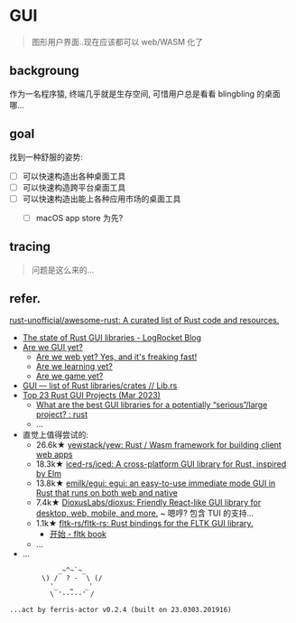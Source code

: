 # GUI
> 图形用户界面..现在应该都可以 web/WASM 化了

## backgroung
作为一名程序猿, 终端几乎就是生存空间, 
可惜用户总是看看 blingbling 的桌面哪...

## goal

找到一种舒服的姿势:

- [ ] 可以快速构造出各种桌面工具
- [ ] 可以快速构造跨平台桌面工具
- [ ] 可以快速构造出能上各种应用市场的桌面工具
    - [ ] macOS app store 为先?


## tracing
> 问题是这么来的...



## refer.

[rust-unofficial/awesome-rust: A curated list of Rust code and resources.](https://github.com/rust-unofficial/awesome-rust)

- [The state of Rust GUI libraries - LogRocket Blog](https://blog.logrocket.com/state-of-rust-gui-libraries/)
- [Are we GUI yet?](https://www.areweguiyet.com/)
    - [Are we web yet? Yes, and it's freaking fast!](https://www.arewewebyet.org/)
    - [Are we learning yet?](https://www.arewelearningyet.com/)
    - [Are we game yet?](https://arewegameyet.rs/)
- [GUI — list of Rust libraries/crates // Lib.rs](https://lib.rs/crates/winit)
- [Top 23 Rust GUI Projects (Mar 2023)](https://www.libhunt.com/l/rust/topic/gui)
    - [What are the best GUI libraries for a potentially “serious”/large project? : rust](https://www.reddit.com/r/rust/comments/sj54h0/what_are_the_best_gui_libraries_for_a_potentially/)
    - ...
- 直觉上值得尝试的:
    - 26.6k★ [yewstack/yew: Rust / Wasm framework for building client web apps](https://github.com/yewstack/yew/releases)
    - 18.3k★ [iced-rs/iced: A cross-platform GUI library for Rust, inspired by Elm](https://github.com/iced-rs/iced/watchers)
    - 13.8k★ [emilk/egui: egui: an easy-to-use immediate mode GUI in Rust that runs on both web and native](https://github.com/emilk/egui)
    - 7.4k★ [DioxusLabs/dioxus: Friendly React-like GUI library for desktop, web, mobile, and more.](https://github.com/DioxusLabs/dioxus/releases) ~ 嗯哼? 包含 TUI 的支持...
    - 1.1k★ [fltk-rs/fltk-rs: Rust bindings for the FLTK GUI library.](https://github.com/fltk-rs/fltk-rs)
        - [开始 - fltk book](https://fltk.flatig.vip/Home.html)
    - ...
- ...


```
            _~^~`~_
        \) /  ? -  \ (/
          '_   ⎵   _'
          \ '-----' /

...act by ferris-actor v0.2.4 (built on 23.0303.201916)
```